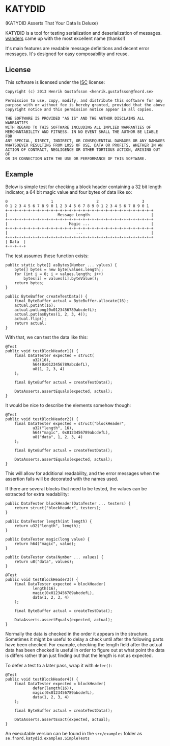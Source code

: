 KATYDID
=======

(KATYDID Asserts That Your Data Is Deluxe)

KATYDID is a tool for testing serialization and deserialization of messages. [wanders](https://github.com/wanders) came up with the most excellent name (thanks!)

It's main features are readable message definitions and decent error messages. It's designed for easy composability and reuse.

License
-------

This software is licensed under the [ISC](http://opensource.org/licenses/ISC) license:

    Copyright (c) 2013 Henrik Gustafsson <henrik.gustafsson@fnord.se>

    Permission to use, copy, modify, and distribute this software for any
    purpose with or without fee is hereby granted, provided that the above
    copyright notice and this permission notice appear in all copies.

    THE SOFTWARE IS PROVIDED "AS IS" AND THE AUTHOR DISCLAIMS ALL WARRANTIES
    WITH REGARD TO THIS SOFTWARE INCLUDING ALL IMPLIED WARRANTIES OF
    MERCHANTABILITY AND FITNESS. IN NO EVENT SHALL THE AUTHOR BE LIABLE FOR
    ANY SPECIAL, DIRECT, INDIRECT, OR CONSEQUENTIAL DAMAGES OR ANY DAMAGES
    WHATSOEVER RESULTING FROM LOSS OF USE, DATA OR PROFITS, WHETHER IN AN
    ACTION OF CONTRACT, NEGLIGENCE OR OTHER TORTIOUS ACTION, ARISING OUT OF
    OR IN CONNECTION WITH THE USE OR PERFORMANCE OF THIS SOFTWARE.


Example
-------

Below is simple test for checking a block header containing a 32 bit length indicator, a 64 bit magic value and four bytes of data like so:

    0                   1                   2                   3
    0 1 2 3 4 5 6 7 8 9 0 1 2 3 4 5 6 7 8 9 0 1 2 3 4 5 6 7 8 9 0 1
    +-+-+-+-+-+-+-+-+-+-+-+-+-+-+-+-+-+-+-+-+-+-+-+-+-+-+-+-+-+-+-+-+
    |                      Message Length                           |
    +-+-+-+-+-+-+-+-+-+-+-+-+-+-+-+-+-+-+-+-+-+-+-+-+-+-+-+-+-+-+-+-+
    |                           Magic ...                           |
    +-+-+-+-+-+-+-+-+-+-+-+-+-+-+-+-+-+-+-+-+-+-+-+-+-+-+-+-+-+-+-+-+
    |                              ...                              |
    +-+-+-+-+-+-+-+-+-+-+-+-+-+-+-+-+-+-+-+-+-+-+-+-+-+-+-+-+-+-+-+-+
    | Data  |
    +-+-+-+-+

The test assumes these function exists:

    public static byte[] asBytes(Number ... values) {
        byte[] bytes = new byte[values.length];
        for (int i = 0; i < values.length; i++)
            bytes[i] = values[i].byteValue();
        return bytes;
    }

	public ByteBuffer createTestData() {
		final ByteBuffer actual = ByteBuffer.allocate(16);
		actual.putInt(16);
		actual.putLong(0x0123456789abcdefL);
		actual.put(asBytes(1, 2, 3, 4));
		actual.flip();
		return actual;
	}

With that, we can test the data like this:

    @Test
    public void testBlockHeader1() {
        final DataTester expected = struct(
                u32(16),
                h64(0x0123456789abcdefL),
                u8(1, 2, 3, 4)
        );

        final ByteBuffer actual = createTestData();

        DataAsserts.assertEquals(expected, actual);
    }

It would be nice to describe the elements somehow though:

    @Test
    public void testBlockHeader2() {
        final DataTester expected = struct("blockHeader",
                u32("length", 16),
                h64("magic", 0x0123456789abcdefL),
                u8("data", 1, 2, 3, 4)
        );

        final ByteBuffer actual = createTestData();

        DataAsserts.assertEquals(expected, actual);
    }

This will allow for additional readability, and the error messages when the assertion fails will be decorated with the names used.

If there are several blocks that need to be tested, the values can be extracted for extra readability:

    public DataTester blockHeader(DataTester ... testers) {
        return struct("blockHeader", testers);
    }

	public DataTester length(int length) {
		return u32("length", length);
	}

    public DataTester magic(long value) {
        return h64("magic", value);
    }

	public DataTester data(Number ... values) {
		return u8("data", values);
	}

    @Test
    public void testBlockHeader3() {
        final DataTester expected = blockHeader(
                length(16),
                magic(0x0123456789abcdefL),
                data(1, 2, 3, 4)
        );

        final ByteBuffer actual = createTestData();

        DataAsserts.assertEquals(expected, actual);
    }

Normally the data is checked in the order it appears in the structure. Sometimes it might be useful to delay a check until after the following parts have been
checked. For example, checking the length field after the actual data has been checked is useful in order to figure out at what point the data is differs rather
than just finding out that the length is not as expected.

To defer a test to a later pass, wrap it with `defer()`:

	@Test
	public void testBlockHeader4() {
		final DataTester expected = blockHeader(
				defer(length(16)),
				magic(0x0123456789abcdefL),
				data(1, 2, 3, 4)
		);

		final ByteBuffer actual = createTestData();

		DataAsserts.assertExact(expected, actual);
	}


An executable version can be found in the `src/examples` folder as `se.fnord.katydid.examples.SimpleTests`
